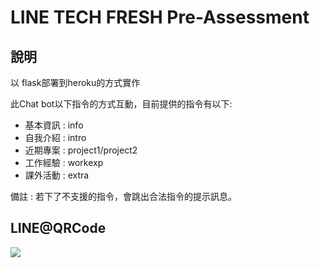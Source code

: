 # LINE TECH FRESH Pre-Assessment
## 說明
以 flask部署到heroku的方式實作

此Chat bot以下指令的方式互動，目前提供的指令有以下:
- 基本資訊 : info
- 自我介紹 : intro
- 近期專案 : project1/project2
- 工作經驗 : workexp
- 課外活動 : extra

備註 : 若下了不支援的指令，會跳出合法指令的提示訊息。
## LINE@QRCode
![](https://i.imgur.com/6TbY1m6.jpg)
